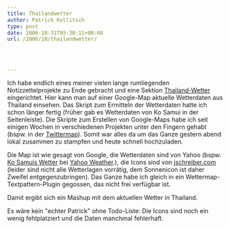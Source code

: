 ```yaml
---
title: Thailandwetter
author: Patrick Kollitsch
type: post
date: 2006-10-31T05:30:11+00:00
url: /2006/10/thailandwetter/




---
```

Ich habe endlich eines meiner vielen lange rumliegenden Notizzettelprojekte zu Ende gebracht und eine Sektion [Thailand-Wetter][1] eingerichtet. Hier kann man auf einer Google-Map aktuelle Wetterdaten aus Thailand einsehen. Das Skript zum Ermitteln der Wetterdaten hatte ich schon länger fertig (früher gab es Wetterdaten von Ko Samui in der Seitenleiste). Die Skripte zum Erstellen von Google-Maps habe ich seit einigen Wochen in verschiedenen Projekten unter den Fingern gehabt (bspw. in der [Twittermap][2]). Somit war alles da um das Ganze gestern abend lokal zusammen zu stampfen und heute schnell hochzuladen. 

Die Map ist wie gesagt von Google, die Wetterdaten sind von Yahoo (bspw. [Ko Samuis Wetter][3] bei [Yahoo Weather][4].), die Icons sind von [jschreiber.com][5] (leider sind nicht alle Wetterlagen vorrätig, dem Sonnenicon ist daher Zweifel entgegenzubringen). Das Ganze habe ich gleich in ein Wettermap-Textpattern-Plugin gegossen, das nicht frei verfügbar ist.

Damit ergibt sich ein Mashup mit dem aktuellen Wetter in Thailand.

Es wäre kein "echter Patrick" ohne Todo-Liste: Die Icons sind noch ein wenig fehlplatziert und die Daten manchmal fehlerhaft.

 [1]: /thailand-wetter/
 [2]: http://grauhirn.org/twittermap
 [3]: http://us.rd.yahoo.com/dailynews/rss/weather/Ko_Samui__TH/*http://xml.weather.yahoo.com/forecast/THXX0046_c.html
 [4]: http://weather.yahoo.com/
 [5]: http://www.jschreiber.com/archives/2005/01/weather_icons_u.html
